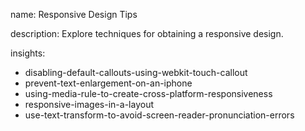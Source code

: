 name: Responsive Design Tips

description: Explore techniques for obtaining a responsive design. 

insights:
  - disabling-default-callouts-using-webkit-touch-callout
  - prevent-text-enlargement-on-an-iphone
  - using-media-rule-to-create-cross-platform-responsiveness
  - responsive-images-in-a-layout
  - use-text-transform-to-avoid-screen-reader-pronunciation-errors
 

